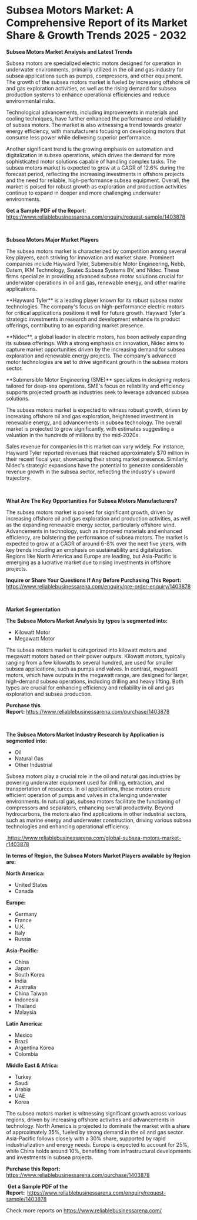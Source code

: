 <p><h1>Subsea Motors Market: A Comprehensive Report of its Market Share & Growth Trends 2025 - 2032</h1></p><p><strong>Subsea Motors Market Analysis and Latest Trends</strong></p>
<p><p>Subsea motors are specialized electric motors designed for operation in underwater environments, primarily utilized in the oil and gas industry for subsea applications such as pumps, compressors, and other equipment. The growth of the subsea motors market is fueled by increasing offshore oil and gas exploration activities, as well as the rising demand for subsea production systems to enhance operational efficiencies and reduce environmental risks. </p><p>Technological advancements, including improvements in materials and cooling techniques, have further enhanced the performance and reliability of subsea motors. The market is also witnessing a trend towards greater energy efficiency, with manufacturers focusing on developing motors that consume less power while delivering superior performance. </p><p>Another significant trend is the growing emphasis on automation and digitalization in subsea operations, which drives the demand for more sophisticated motor solutions capable of handling complex tasks. The subsea motors market is expected to grow at a CAGR of 12.6% during the forecast period, reflecting the increasing investments in offshore projects and the need for reliable, high-performance subsea equipment. Overall, the market is poised for robust growth as exploration and production activities continue to expand in deeper and more challenging underwater environments.</p></p>
<p><strong>Get a Sample PDF of the Report:&nbsp;</strong> <a href="https://www.reliablebusinessarena.com/enquiry/request-sample/1403878?utm_campaign=3443&utm_medium=2&utm_source=Github&utm_content=ia&utm_term=28032025&utm_id=subsea-motors">https://www.reliablebusinessarena.com/enquiry/request-sample/1403878</a></p>
<p>&nbsp;</p>
<p><strong>Subsea Motors Major Market Players</strong></p>
<p><p>The subsea motors market is characterized by competition among several key players, each striving for innovation and market share. Prominent companies include Hayward Tyler, Submersible Motor Engineering, Nebb, Datem, IKM Technology, Seatec Subsea Systems BV, and Nidec. These firms specialize in providing advanced subsea motor solutions crucial for underwater operations in oil and gas, renewable energy, and other marine applications.</p><p>**Hayward Tyler** is a leading player known for its robust subsea motor technologies. The company's focus on high-performance electric motors for critical applications positions it well for future growth. Hayward Tyler's strategic investments in research and development enhance its product offerings, contributing to an expanding market presence.</p><p>**Nidec**, a global leader in electric motors, has been actively expanding its subsea offerings. With a strong emphasis on innovation, Nidec aims to capture market opportunities driven by the increasing demand for subsea exploration and renewable energy projects. The company's advanced motor technologies are set to drive significant growth in the subsea motors sector.</p><p>**Submersible Motor Engineering (SME)** specializes in designing motors tailored for deep-sea operations. SME's focus on reliability and efficiency supports projected growth as industries seek to leverage advanced subsea solutions. </p><p>The subsea motors market is expected to witness robust growth, driven by increasing offshore oil and gas exploration, heightened investment in renewable energy, and advancements in subsea technology. The overall market is projected to grow significantly, with estimates suggesting a valuation in the hundreds of millions by the mid-2020s.</p><p>Sales revenue for companies in this market can vary widely. For instance, Hayward Tyler reported revenues that reached approximately $70 million in their recent fiscal year, showcasing their strong market presence. Similarly, Nidec's strategic expansions have the potential to generate considerable revenue growth in the subsea sector, reflecting the industry's upward trajectory.</p></p>
<p>&nbsp;</p>
<p><strong>What Are The Key Opportunities For Subsea Motors Manufacturers?</strong></p>
<p><p>The subsea motors market is poised for significant growth, driven by increasing offshore oil and gas exploration and production activities, as well as the expanding renewable energy sector, particularly offshore wind. Advancements in technology, such as improved materials and enhanced efficiency, are bolstering the performance of subsea motors. The market is expected to grow at a CAGR of around 6-8% over the next five years, with key trends including an emphasis on sustainability and digitalization. Regions like North America and Europe are leading, but Asia-Pacific is emerging as a lucrative market due to rising investments in offshore projects.</p></p>
<p><strong>Inquire or Share Your Questions If Any Before Purchasing This Report:</strong> <a href="https://www.reliablebusinessarena.com/enquiry/pre-order-enquiry/1403878?utm_campaign=3443&utm_medium=2&utm_source=Github&utm_content=ia&utm_term=28032025&utm_id=subsea-motors">https://www.reliablebusinessarena.com/enquiry/pre-order-enquiry/1403878</a></p>
<p>&nbsp;</p>
<p><strong>Market Segmentation</strong></p>
<p><strong>The Subsea Motors Market Analysis by types is segmented into:</strong></p>
<p><ul><li>Kilowatt Motor</li><li>Megawatt Motor</li></ul></p>
<p><p>The subsea motors market is categorized into kilowatt motors and megawatt motors based on their power outputs. Kilowatt motors, typically ranging from a few kilowatts to several hundred, are used for smaller subsea applications, such as pumps and valves. In contrast, megawatt motors, which have outputs in the megawatt range, are designed for larger, high-demand subsea operations, including drilling and heavy lifting. Both types are crucial for enhancing efficiency and reliability in oil and gas exploration and subsea production.</p></p>
<p><strong>Purchase this Report:&nbsp;</strong><a href="https://www.reliablebusinessarena.com/purchase/1403878?utm_campaign=3443&utm_medium=2&utm_source=Github&utm_content=ia&utm_term=28032025&utm_id=subsea-motors">https://www.reliablebusinessarena.com/purchase/1403878</a></p>
<p>&nbsp;</p>
<p><strong>The Subsea Motors Market Industry Research by Application is segmented into:</strong></p>
<p><ul><li>Oil</li><li>Natural Gas</li><li>Other Industrial</li></ul></p>
<p><p>Subsea motors play a crucial role in the oil and natural gas industries by powering underwater equipment used for drilling, extraction, and transportation of resources. In oil applications, these motors ensure efficient operation of pumps and valves in challenging underwater environments. In natural gas, subsea motors facilitate the functioning of compressors and separators, enhancing overall productivity. Beyond hydrocarbons, the motors also find applications in other industrial sectors, such as marine energy and underwater construction, driving various subsea technologies and enhancing operational efficiency.</p></p>
<p><a href="https://www.reliablebusinessarena.com/global-subsea-motors-market-r1403878?utm_campaign=3443&utm_medium=2&utm_source=Github&utm_content=ia&utm_term=28032025&utm_id=subsea-motors">&nbsp;https://www.reliablebusinessarena.com/global-subsea-motors-market-r1403878</a></p>
<p><strong>In terms of Region, the Subsea Motors Market Players available by Region are:</strong></p>
<p>
    <p> <strong> North America: </strong>
        <ul>
            <li>United States</li>
            <li>Canada</li>
        </ul>
        </p> 
    <p> <strong> Europe: </strong>
        <ul>
            <li>Germany</li>
            <li>France</li>
            <li>U.K.</li>
            <li>Italy</li>
            <li>Russia</li>
        </ul>
        </p> 
    <p> <strong> Asia-Pacific: </strong>
        <ul>
            <li>China</li>
            <li>Japan</li>
            <li>South Korea</li>
            <li>India</li>
            <li>Australia</li>
            <li>China Taiwan</li>
            <li>Indonesia</li>
            <li>Thailand</li>
            <li>Malaysia</li>
        </ul>
        </p> 
    <p> <strong> Latin America: </strong>
        <ul>
            <li>Mexico</li>
            <li>Brazil</li>
            <li>Argentina Korea</li>
            <li>Colombia</li>
        </ul>
        </p> 
    <p> <strong> Middle East & Africa: </strong>
        <ul>
            <li>Turkey</li>
            <li>Saudi</li>
            <li>Arabia</li>
            <li>UAE</li>
            <li>Korea</li>
        </ul>
    </p>
    </p>
<p><p>The subsea motors market is witnessing significant growth across various regions, driven by increasing offshore activities and advancements in technology. North America is projected to dominate the market with a share of approximately 35%, fueled by strong demand in the oil and gas sector. Asia-Pacific follows closely with a 30% share, supported by rapid industrialization and energy needs. Europe is expected to account for 25%, while China holds around 10%, benefiting from infrastructural developments and investments in subsea projects.</p></p>
<p><strong>Purchase this Report: </strong><a href="https://www.reliablebusinessarena.com/purchase/1403878?utm_campaign=3443&utm_medium=2&utm_source=Github&utm_content=ia&utm_term=28032025&utm_id=subsea-motors">https://www.reliablebusinessarena.com/purchase/1403878</a></p>
<p>&nbsp;<strong>Get a Sample PDF of the Report:&nbsp;&nbsp;</strong><a href="https://www.reliablebusinessarena.com/enquiry/request-sample/1403878?utm_campaign=3443&utm_medium=2&utm_source=Github&utm_content=ia&utm_term=28032025&utm_id=subsea-motors">https://www.reliablebusinessarena.com/enquiry/request-sample/1403878</a></p>
<p><strong></strong></p>
<p>Check more reports on <a href="https://www.reliablebusinessarena.com/?utm_campaign=3443&utm_medium=2&utm_source=Github&utm_content=ia&utm_term=28032025&utm_id=subsea-motors">https://www.reliablebusinessarena.com/</a></p>